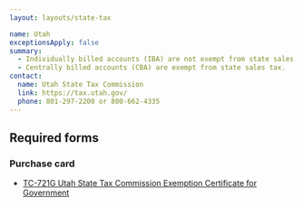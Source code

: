 ```yaml
---
layout: layouts/state-tax

name: Utah
exceptionsApply: false
summary:
  - Individually billed accounts (IBA) are not exempt from state sales tax.
  - Centrally billed accounts (CBA) are exempt from state sales tax.
contact:
  name: Utah State Tax Commission
  link: https://tax.utah.gov/
  phone: 801-297-2200 or 800-662-4335
---
```


## Required forms

### Purchase card

* [TC-721G Utah State Tax Commission Exemption Certificate for Government](https://tax.utah.gov/forms-pubs)
